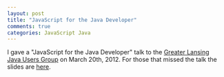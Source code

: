 ```yaml
---
layout: post
title: "JavaScript for the Java Developer"
comments: true
categories: JavaScript Java
---
```

I gave a "JavaScript for the Java Developer" talk to the [Greater Lansing Java Users Group](http://groups.google.com/group/greaterlansingjug?pli=1) on March 20th, 2012.  For those that missed the talk the slides are [here](/speaking/slides/2012/JavaScript-for-the-Java-Developer/).
